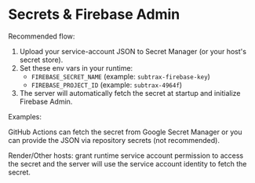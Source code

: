 # Secrets & Firebase Admin

Recommended flow:

1. Upload your service-account JSON to Secret Manager (or your host's secret store).
2. Set these env vars in your runtime:
   - `FIREBASE_SECRET_NAME` (example: `subtrax-firebase-key`)
   - `FIREBASE_PROJECT_ID` (example: `subtrax-4964f`)
3. The server will automatically fetch the secret at startup and initialize Firebase Admin.

Examples:

GitHub Actions can fetch the secret from Google Secret Manager or you can provide the JSON via repository secrets (not recommended).

Render/Other hosts: grant runtime service account permission to access the secret and the server will use the service account identity to fetch the secret.

